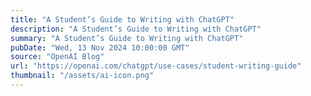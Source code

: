 ```yaml
---
title: "A Student’s Guide to Writing with ChatGPT"
description: "A Student’s Guide to Writing with ChatGPT"
summary: "A Student’s Guide to Writing with ChatGPT"
pubDate: "Wed, 13 Nov 2024 10:00:00 GMT"
source: "OpenAI Blog"
url: "https://openai.com/chatgpt/use-cases/student-writing-guide"
thumbnail: "/assets/ai-icon.png"
---
```


